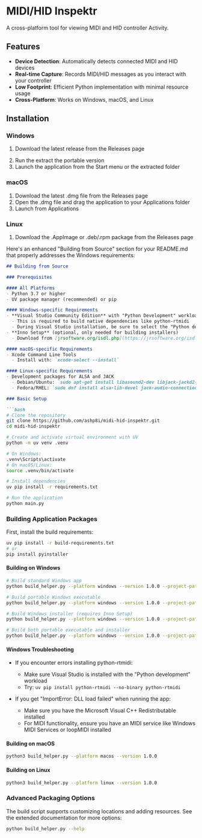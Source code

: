 # MIDI/HID Inspektr

A cross-platform tool for viewing MIDI and HID controller Activity.

## Features

- **Device Detection**: Automatically detects connected MIDI and HID devices
- **Real-time Capture**: Records MIDI/HID messages as you interact with your controller
- **Low Footprint**: Efficient Python implementation with minimal resource usage
- **Cross-Platform**: Works on Windows, macOS, and Linux

## Installation

### Windows

1. Download the latest release from the Releases page
<!-- 2. Run the installer or extract the portable version -->
2. Run the extract the portable version
3. Launch the application from the Start menu or the extracted folder

### macOS

1. Download the latest .dmg file from the Releases page
2. Open the .dmg file and drag the application to your Applications folder
3. Launch from Applications

### Linux

1. Download the .AppImage or .deb/.rpm package from the Releases page
<!-- 2. For .AppImage: Make executable with `chmod +x MIDIDocTool.AppImage` and run it
3. For .deb: Install with `sudo dpkg -i midi-doc-tool.deb`
4. For .rpm: Install with `sudo rpm -i midi-doc-tool.rpm` -->

Here's an enhanced "Building from Source" section for your README.md that properly addresses the Windows requirements:

```markdown
## Building from Source

### Prerequisites

#### All Platforms
- Python 3.7 or higher
- UV package manager (recommended) or pip

#### Windows-specific Requirements
- **Visual Studio Community Edition** with "Python Development" workload installed
  - This is required to build native dependencies like python-rtmidi
  - During Visual Studio installation, be sure to select the "Python development" workload
- **Inno Setup** (optional, only needed for building installers)
  - Download from [jrsoftware.org/isdl.php](https://jrsoftware.org/isdl.php)

#### macOS-specific Requirements
- Xcode Command Line Tools
  - Install with: `xcode-select --install`

#### Linux-specific Requirements
- Development packages for ALSA and JACK
  - Debian/Ubuntu: `sudo apt-get install libasound2-dev libjack-jackd2-dev`
  - Fedora/RHEL: `sudo dnf install alsa-lib-devel jack-audio-connection-kit-devel`

### Basic Setup

```bash
# Clone the repository
git clone https://github.com/ashp8i/midi-hid-inspektr.git
cd midi-hid-inspektr

# Create and activate virtual environment with UV
python -m uv venv .venv

# On Windows:
.venv\Scripts\activate
# On macOS/Linux:
source .venv/bin/activate

# Install dependencies
uv pip install -r requirements.txt

# Run the application
python main.py
```

### Building Application Packages

First, install the build requirements:

```bash
uv pip install -r build-requirements.txt
# or
pip install pyinstaller
```

#### Building on Windows

```bash
# Build standard Windows app
python build_helper.py --platform windows --version 1.0.0 --project-path "C:\path\to\midi-hid-inspektr"

# Build portable Windows executable
python build_helper.py --platform windows --version 1.0.0 --project-path "C:\path\to\midi-hid-inspektr" --portable

# Build Windows installer (requires Inno Setup)
python build_helper.py --platform windows --version 1.0.0 --project-path "C:\path\to\midi-hid-inspektr" --installer

# Build both portable executable and installer
python build_helper.py --platform windows --version 1.0.0 --project-path "C:\path\to\midi-hid-inspektr" --portable --installer
```

#### Windows Troubleshooting

- If you encounter errors installing python-rtmidi:
  - Make sure Visual Studio is installed with the "Python development" workload
  - Try: `uv pip install python-rtmidi --no-binary python-rtmidi`

- If you get "ImportError: DLL load failed" when running the app:
  - Make sure you have the Microsoft Visual C++ Redistributable installed
  - For MIDI functionality, ensure you have an MIDI service like Windows MIDI Services or loopMIDI installed

#### Building on macOS

```bash
python3 build_helper.py --platform macos --version 1.0.0
```

#### Building on Linux

```bash
python3 build_helper.py --platform linux --version 1.0.0
```

### Advanced Packaging Options

The build script supports customizing locations and adding resources. See the extended documentation for more options:

```bash
python build_helper.py --help
```